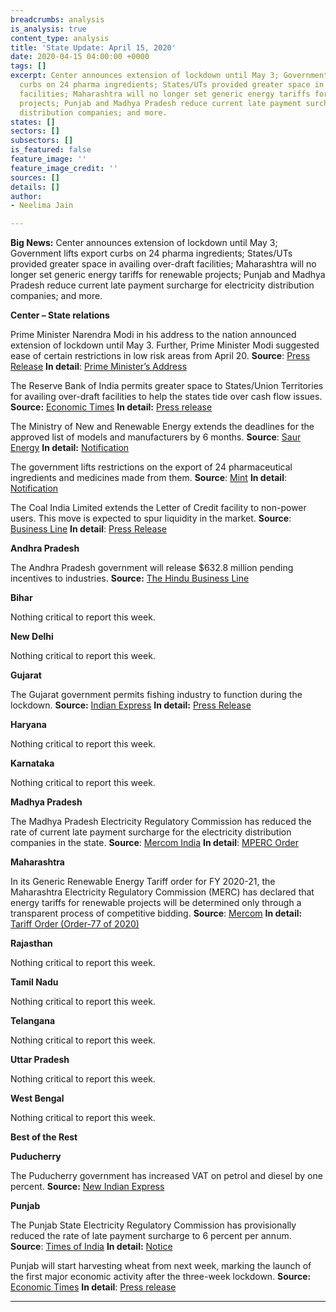 ```yaml
---
breadcrumbs: analysis
is_analysis: true
content_type: analysis
title: 'State Update: April 15, 2020'
date: 2020-04-15 04:00:00 +0000
tags: []
excerpt: Center announces extension of lockdown until May 3; Government lifts export
  curbs on 24 pharma ingredients; States/UTs provided greater space in availing over-draft
  facilities; Maharashtra will no longer set generic energy tariffs for renewable
  projects; Punjab and Madhya Pradesh reduce current late payment surcharge for electricity
  distribution companies; and more.
states: []
sectors: []
subsectors: []
is_featured: false
feature_image: ''
feature_image_credit: ''
sources: []
details: []
author:
- Neelima Jain

---
```

**Big News:** Center announces extension of lockdown until May 3; Government lifts export curbs on 24 pharma ingredients; States/UTs provided greater space in availing over-draft facilities; Maharashtra will no longer set generic energy tariffs for renewable projects; Punjab and Madhya Pradesh reduce current late payment surcharge for electricity distribution companies; and more.

**Center – State relations**

Prime Minister Narendra Modi in his address to the nation announced extension of lockdown until May 3. Further, Prime Minister Modi suggested ease of certain restrictions in low risk areas from April 20. **Source**: [Press Release](https://pib.gov.in/PressReleseDetail.aspx) **In detail**: [Prime Minister’s Address](https://pib.gov.in/PressReleseDetail.aspx)

The Reserve Bank of India permits greater space to States/Union Territories for availing over-draft facilities to help the states tide over cash flow issues. **Source:** [Economic Times](https://economictimes.indiatimes.com/news/economy/policy/rbi-relaxes-overdraft-facility-norms-for-states-uts/articleshow/75027521.cms) **In detail:** [Press release](https://www.rbi.org.in/Scripts/BS_PressReleaseDisplay.aspx?prid=49638)

The Ministry of New and Renewable Energy extends the deadlines for the approved list of models and manufacturers by 6 months. **Source**: [Saur Energy](https://www.saurenergy.com/solar-energy-news/mnre-extends-almm-deadline-to-6-months-amid-disruptions-from-covid-19) **In detail:** [Notification](https://mnre.gov.in/img/documents/uploads/file_f-1586332072120.pdf)

The government lifts restrictions on the export of 24 pharmaceutical ingredients and medicines made from them. **Source**: [Mint](https://www.livemint.com/politics/policy/govt-lifts-export-curbs-on-24-pharma-ingredients-medicines-11586230962483.html) **In detail**: [Notification](https://dgft.gov.in/sites/default/files/Noti%202%20Final_0.pdf)

The Coal India Limited extends the Letter of Credit facility to non-power users. This move is expected to spur liquidity in the market. **Source**: [Business Line](https://www.thehindubusinessline.com/news/coal-india-extends-letter-of-credit-facility-to-non-power-consumers/article31296310.ece) **In detail**: [Press Release](https://pib.gov.in/PressReleseDetail.aspx?PRID=1612425)

**Andhra Pradesh**

The Andhra Pradesh government will release $632.8 million pending incentives to industries. **Source:** [The Hindu Business Line](https://www.thehindubusinessline.com/news/ap-to-release-4800-crore-pending-incentives-to-industries/article31295999.ece)

**Bihar**

Nothing critical to report this week.

**New Delhi**

Nothing critical to report this week.

**Gujarat**

The Gujarat government permits fishing industry to function during the lockdown. **Source:** [Indian Express](https://indianexpress.com/article/cities/ahmedabad/gujarat-permits-fishermen-fish-processing-industry-to-function-in-lockdown-6357974/) **In detail:** [Press Release](https://gujaratinformation.net/uploads/article/PHXPK4Ebugw3Mi9PzrRDFle8O6OtOxp8.pdf)

**Haryana**

Nothing critical to report this week.

**Karnataka**

Nothing critical to report this week.

**Madhya Pradesh**

The Madhya Pradesh Electricity Regulatory Commission has reduced the rate of current late payment surcharge for the electricity distribution companies in the state. **Source**: [Mercom India](https://mercomindia.com/late-payment-surcharge-discoms-reduced-madhya-pradesh/) **In detail**: [MPERC Order](http://www.mperc.in/Approved%20Order%20on%20the%20directions%20of%20GoMP%20for%20reduction%20of%20%20LPS.pdf)

**Maharashtra**

In its Generic Renewable Energy Tariff order for FY 2020-21, the Maharashtra Electricity Regulatory Commission (MERC) has declared that energy tariffs for renewable projects will be determined only through a transparent process of competitive bidding. **Source**: [Mercom](https://mercomindia.com/maharashtra-set-generic-tariffs-renewables/) **In detail:** [Tariff Order (Order-77 of 2020)](https://www.merc.gov.in/)

**Rajasthan**

Nothing critical to report this week.

**Tamil Nadu**

Nothing critical to report this week.

**Telangana**

Nothing critical to report this week.

**Uttar Pradesh**

Nothing critical to report this week.

**West Bengal**

Nothing critical to report this week.

**Best of the Rest**

**Puducherry**

The Puducherry government has increased VAT on petrol and diesel by one percent. **Source:** [New Indian Express](https://www.newindianexpress.com/nation/2020/apr/08/petrol-diesel-prices-hiked-by-one-per-cent-in-puducherry-amid-covid-19-lockdown-2127543.html)

**Punjab**

The Punjab State Electricity Regulatory Commission has provisionally reduced the rate of late payment surcharge to 6 percent per annum. **Source**: [Times of India](https://timesofindia.indiatimes.com/city/chandigarh/pserc-cuts-late-payment-surcharge-rate-levied-on-pspcl/articleshow/75056340.cms) **In detail:** [Notice](http://pserc.gov.in/pages/LPC%20public%20notice-%208.4.20.pdf)

Punjab will start harvesting wheat from next week, marking the launch of the first major economic activity after the three-week lockdown. **Source:** [Economic Times](https://economictimes.indiatimes.com/news/economy/agriculture/wheat-harvesting-in-punjab-haryana-next-week/articleshow/75088784.cms) **In detail**: [Press release](http://punjab.gov.in/key-initiative?p_p_id=pressrelaese_WAR_PressReleaseAdminportlet&p_p_lifecycle=0&p_p_state=normal&p_p_mode=view&p_p_col_id=column-1&p_p_col_pos=1&p_p_col_count=2&_pressrelaese_WAR_PressReleaseAdminportlet_articleid=41078&_pressrelaese_WAR_PressReleaseAdminportlet_mvcPath=%2Fhtml%2Fpressrelaese%2Fdisplay_content.jsp&_pressrelaese_WAR_PressReleaseAdminportlet_groupid=10179)

***